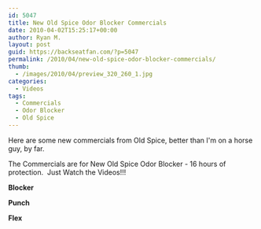 ```yaml
---
id: 5047
title: New Old Spice Odor Blocker Commercials
date: 2010-04-02T15:25:17+00:00
author: Ryan M.
layout: post
guid: https://backseatfan.com/?p=5047
permalink: /2010/04/new-old-spice-odor-blocker-commercials/
thumb:
  - /images/2010/04/preview_320_260_1.jpg
categories:
  - Videos
tags:
  - Commercials
  - Odor Blocker
  - Old Spice
---
```


<div class="entry">
  <p>
    Here are some new commercials from Old Spice, better than I'm on a horse guy, by far.
  </p>

  <p>
    The Commercials are for New Old Spice Odor Blocker - 16 hours of protection.  Just Watch the Videos!!!
  </p>

  <p>
    <strong>Blocker</strong>
  </p>

  <p>
  </p>

  <p>
    <strong>Punch</strong>
  </p>

  <p>
  </p>

  <p>
    <strong>Flex</strong>
  </p>

  <p>
  </p>
</div>
